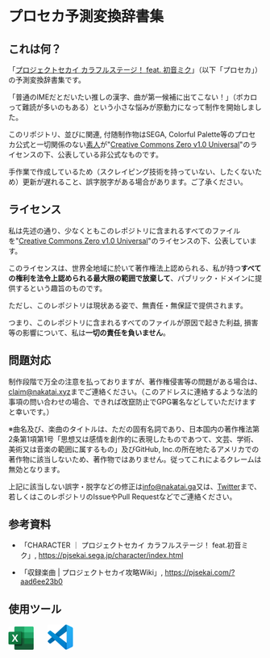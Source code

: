 # プロセカ予測変換辞書集

## これは何？

「[プロジェクトセカイ カラフルステージ！ feat. 初音ミク](https://pjsekai.sega.jp/)」（以下「プロセカ」）の予測変換辞書集です。

「普通のIMEだとだいたい推しの漢字、曲が第一候補に出てこない！」（ボカロって難読が多いのもある）という小さな悩みが原動力になって制作を開始しました。

このリポジトリ、並びに関連, 付随制作物はSEGA, Colorful Palette等のプロセカ公式と一切関係のない[素人](https://go.nakatai.ga/twitter)が"[Creative Commons Zero v1.0 Universal](https://github.com/Nakatai-0322/Pjsekai-Something-DB/blob/main/LICENSE)"のライセンスの下、公表している非公式なものです。

手作業で作成しているため（スクレイピング技術を持っていない、したくないため）更新が遅れること、誤字脱字がある場合があります。ご了承ください。

## ライセンス

私は先述の通り、少なくともこのレポジトリに含まれるすべてのファイルを"[Creative Commons Zero v1.0 Universal](https://github.com/Nakatai-0322/Pjsekai-Something-DB/blob/main/LICENSE)"のライセンスの下、公表しています。

このライセンスは、世界全地域に於いて著作権法上認められる、私が持つ**すべての権利を法令上認められる最大限の範囲で放棄して**、パブリック・ドメインに提供するという趣旨のものです。

ただし、このレポジトリは現状ある姿で、無責任・無保証で提供されます。

つまり、このレポジトリに含まれるすべてのファイルが原因で起きた利益, 損害等の影響について、私は**一切の責任を負いません**。

## 問題対応

制作段階で万全の注意を払っておりますが、著作権侵害等の問題がある場合は、[claim@nakatai.xyz](mailto:claim@nakatai.xyz)までご連絡ください。（このアドレスに連絡するような法的事項の問い合わせの場合、できれば改竄防止でGPG署名などしていただけますと幸いです。）

※曲名及び、楽曲のタイトルは、ただの固有名詞であり、日本国内の著作権法第2条第1項第1号「思想又は感情を創作的に表現したものであつて、文芸、学術、美術又は音楽の範囲に属するもの」及びGitHub, Inc.の所在地たるアメリカでの著作物に該当しないため、著作物ではありません。従ってこれによるクレームは無効となります。

上記に該当しない誤字・脱字などの修正は[info@nakatai.ga](mailto:info@nakatai.ga)又は、[Twitter](https://go.nakatai.ga/twitter)まで、若しくはこのレポジトリのIssueやPull Requestなどでご連絡ください。

## 参考資料

- 「CHARACTER ｜ プロジェクトセカイ カラフルステージ！ feat.初音ミク」, <https://pjsekai.sega.jp/character/index.html>

- 「収録楽曲 | プロジェクトセカイ攻略Wiki」, <https://pjsekai.com/?aad6ee23b0>

## 使用ツール

<a href="https://www.microsoft.com/ja-jp/microsoft-365/excel/" target="_blank"><img src="./DocAssets/excel.svg" width="50" alt="Microsoft Excel"></a>
&nbsp;&nbsp;&nbsp;&nbsp;&nbsp;
<a href="https://code.visualstudio.com/" target="_blank"><img src="./DocAssets/vscode.svg" width="50" alt="Visual Studio Code"></a>
